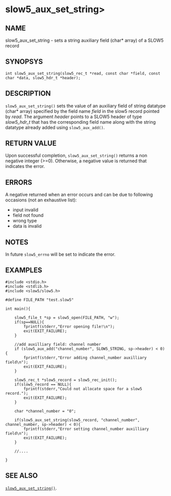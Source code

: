 # slow5\_aux\_set\_string>

## NAME

slow5\_aux\_set\_string - sets a string auxiliary field (char* array) of a SLOW5 record

## SYNOPSYS

```
int slow5_aux_set_string(slow5_rec_t *read, const char *field, const char *data, slow5_hdr_t *header);
```

## DESCRIPTION

`slow5_aux_set_string()` sets the value of an auxiliary field of string datatype (char* array) specified by the field name *field* in the slow5 record pointed by *read*. The argument *header* points to a SLOW5 header of type *slow5_hdr_t* that has the corresponding field name along with the string datatype already added using `slow5_aux_add()`.

## RETURN VALUE

Upon successful completion, `slow5_aux_set_string()` returns a non negative integer (>=0). Otherwise, a negative value is returned that indicates the error.


## ERRORS

A negative returned when an error occurs and can be due to following occasions (not an exhaustive list):

- input invalid
- field not found
- wrong type
- data is invalid

## NOTES

In future `slow5_errno` will be set to indicate the error.

## EXAMPLES
```
#include <stdio.h>
#include <stdlib.h>
#include <slow5/slow5.h>

#define FILE_PATH "test.slow5"

int main(){

    slow5_file_t *sp = slow5_open(FILE_PATH, "w");
    if(sp==NULL){
        fprintf(stderr,"Error opening file!\n");
        exit(EXIT_FAILURE);
    }

    //add auxilliary field: channel number
    if (slow5_aux_add("channel_number", SLOW5_STRING, sp->header) < 0){
        fprintf(stderr,"Error adding channel_number auxilliary field\n");
        exit(EXIT_FAILURE);
    }

    slow5_rec_t *slow5_record = slow5_rec_init();
    if(slow5_record == NULL){
        fprintf(stderr,"Could not allocate space for a slow5 record.");
        exit(EXIT_FAILURE);
    }

    char *channel_number = "0";

    if(slow5_aux_set_string(slow5_record, "channel_number", channel_number, sp->header) < 0){
        fprintf(stderr,"Error setting channel_number auxilliary field\n");
        exit(EXIT_FAILURE);
    }

    //....

}
```

## SEE ALSO
[`slow5_aux_set_string()`](slow5_aux_set_string.md).
